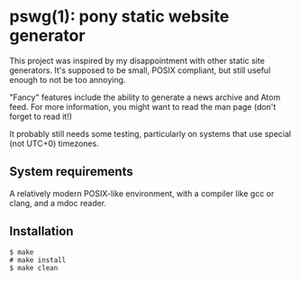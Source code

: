 pswg(1): pony static website generator
======================================

This project was inspired by my disappointment with other static site
generators. It's supposed to be small, POSIX compliant, but still
useful enough to not be too annoying.

"Fancy" features include the ability to generate a news archive
and Atom feed. For more information, you might want to read the
man page (don't forget to read it!)

It probably still needs some testing, particularly on systems
that use special (not UTC+0) timezones.

System requirements
-------------------

A relatively modern POSIX-like environment, with a compiler like
gcc or clang, and a mdoc reader.

Installation
------------
    $ make
    # make install
    $ make clean

